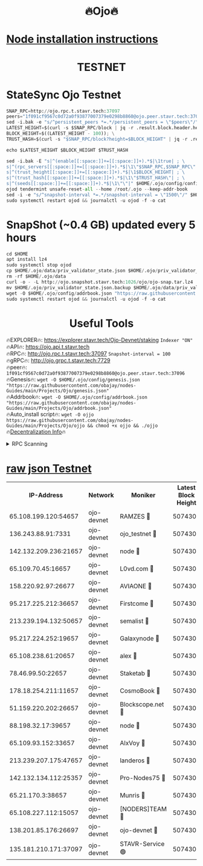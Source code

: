 <h1 align="center"> 🔥Ojo🔥</h1>

[Node installation instructions](https://github.com/obajay/nodes-Guides/tree/main/Projects/Ojo)
=

<h1 align="center"> TESTNET</h1>

# StateSync Ojo Testnet
```python
SNAP_RPC=http://ojo.rpc.t.stavr.tech:37097
peers="1f091cf9567c0d72a0f93877007379e0298b8860@ojo.peer.stavr.tech:37096"
sed -i.bak -e "s/^persistent_peers *=.*/persistent_peers = \"$peers\"/" $HOME/.ojo/config/config.toml
LATEST_HEIGHT=$(curl -s $SNAP_RPC/block | jq -r .result.block.header.height); \
BLOCK_HEIGHT=$((LATEST_HEIGHT - 100)); \
TRUST_HASH=$(curl -s "$SNAP_RPC/block?height=$BLOCK_HEIGHT" | jq -r .result.block_id.hash)

echo $LATEST_HEIGHT $BLOCK_HEIGHT $TRUST_HASH

sed -i.bak -E "s|^(enable[[:space:]]+=[[:space:]]+).*$|\1true| ; \
s|^(rpc_servers[[:space:]]+=[[:space:]]+).*$|\1\"$SNAP_RPC,$SNAP_RPC\"| ; \
s|^(trust_height[[:space:]]+=[[:space:]]+).*$|\1$BLOCK_HEIGHT| ; \
s|^(trust_hash[[:space:]]+=[[:space:]]+).*$|\1\"$TRUST_HASH\"| ; \
s|^(seeds[[:space:]]+=[[:space:]]+).*$|\1\"\"|" $HOME/.ojo/config/config.toml
ojod tendermint unsafe-reset-all --home /root/.ojo --keep-addr-book
sed -i -e "s/^snapshot-interval *=.*/snapshot-interval = \"1500\"/" $HOME/.ojo/config/app.toml
sudo systemctl restart ojod && journalctl -u ojod -f -o cat
```
# SnapShot (~0.4 GB) updated every 5 hours
```python
cd $HOME
apt install lz4
sudo systemctl stop ojod
cp $HOME/.ojo/data/priv_validator_state.json $HOME/.ojo/priv_validator_state.json.backup
rm -rf $HOME/.ojo/data
curl -o - -L http://ojo.snapshot.stavr.tech:1026/ojo/ojo-snap.tar.lz4 | lz4 -c -d - | tar -x -C $HOME/.ojo --strip-components 2
mv $HOME/.ojo/priv_validator_state.json.backup $HOME/.ojo/data/priv_validator_state.json
wget -O $HOME/.ojo/config/addrbook.json "https://raw.githubusercontent.com/obajay/nodes-Guides/main/Projects/Ojo/addrbook.json"
sudo systemctl restart ojod && journalctl -u ojod -f -o cat
```
 <h1 align="center"> Useful Tools</h1>

🔥EXPLORER🔥:        https://explorer.stavr.tech/Ojo-Devnet/staking        `Indexer "ON"` \
🔥API🔥:                     https://ojo.api.t.stavr.tech \
🔥RPC🔥:                    http://ojo.rpc.t.stavr.tech:37097              `Snapshot-interval = 100` \
🔥gRPC🔥:                  http://ojo.grpc.t.stavr.tech:7729 \
🔥peer🔥:                   `1f091cf9567c0d72a0f93877007379e0298b8860@ojo.peer.stavr.tech:37096` \
🔥Genesis🔥:    ```wget -O $HOME/.ojo/config/genesis.json "https://raw.githubusercontent.com/obajay/nodes-Guides/main/Projects/Ojo/genesis.json"``` \
🔥Addrbook🔥:    ```wget -O $HOME/.ojo/config/addrbook.json "https://raw.githubusercontent.com/obajay/nodes-Guides/main/Projects/Ojo/addrbook.json"``` \
🔥Auto_install script🔥: ```wget -O ojjo https://raw.githubusercontent.com/obajay/nodes-Guides/main/Projects/Ojo/ojjo && chmod +x ojjo && ./ojjo``` \
🔥[Decentralization Info](https://github.com/obajay/StateSync-snapshots/tree/main/Projects/Ojo/Decentralization)🔥



<details>
<summary>RPC Scanning</summary>

<h2 align="center"> We scan nodes in real time every 4 hours. And we provide the final result of RPC endpoints.
We cannot influence the operation of these nodes in any way. </h2>


```python
If Voting Power is higher than 0 --> then the Node is a validator of the network and may be subject to attack and be a potential threat to the chain.
```
```python
We marked such validators with a red symbol
```

</details>

[raw json Testnet](https://rpc-check.ojot.stavr.tech/ojot/rpc-ojot-result.json)
=


<table><tr><th>IP-Address</th><th>Network</th><th>Moniker</th><th>Latest Block Height</th><th>Earliest Block Height</th><th>Catching Up</th><th>Tx Index</th><th>Voting Power</th><th>Scan Time</th></tr><tr><td>65.108.199.120:54657</td><td>ojo-devnet</td><td>RAMZES 🔴</td><td>5074300</td><td>306156</td><td>False</td><td>on</td><td>15420</td><td>2024-01-22T01:11:06.721212638UTC</td></tr><tr><td>136.243.88.91:7331</td><td>ojo-devnet</td><td>ojo_testnet 🔴</td><td>5074301</td><td>308845</td><td>False</td><td>on</td><td>1000</td><td>2024-01-22T01:11:14.711975647UTC</td></tr><tr><td>142.132.209.236:21657</td><td>ojo-devnet</td><td>node 🔴</td><td>5074304</td><td>350001</td><td>False</td><td>on</td><td>1999</td><td>2024-01-22T01:11:32.587568504UTC</td></tr><tr><td>65.109.70.45:16657</td><td>ojo-devnet</td><td>L0vd.com 🔴</td><td>5074306</td><td>695918</td><td>False</td><td>off</td><td>998</td><td>2024-01-22T01:11:41.004604684UTC</td></tr><tr><td>158.220.92.97:26677</td><td>ojo-devnet</td><td>AVIAONE 🔴</td><td>5074303</td><td>2754001</td><td>False</td><td>on</td><td>19926</td><td>2024-01-22T01:11:27.346888422UTC</td></tr><tr><td>95.217.225.212:36657</td><td>ojo-devnet</td><td>Firstcome 🔴</td><td>5074301</td><td>2985946</td><td>False</td><td>on</td><td>13566</td><td>2024-01-22T01:11:14.486603872UTC</td></tr><tr><td>213.239.194.132:50657</td><td>ojo-devnet</td><td>semalist 🔴</td><td>5074300</td><td>3223522</td><td>False</td><td>on</td><td>21037</td><td>2024-01-22T01:11:07.044395717UTC</td></tr><tr><td>95.217.224.252:19657</td><td>ojo-devnet</td><td>Galaxynode 🔴</td><td>5074306</td><td>3685492</td><td>False</td><td>on</td><td>11888</td><td>2024-01-22T01:11:40.087740294UTC</td></tr><tr><td>65.108.238.61:20657</td><td>ojo-devnet</td><td>alex 🔴</td><td>5074300</td><td>4158001</td><td>False</td><td>on</td><td>11359</td><td>2024-01-22T01:11:06.323654711UTC</td></tr><tr><td>78.46.99.50:22657</td><td>ojo-devnet</td><td>Staketab 🔴</td><td>5074306</td><td>4254801</td><td>False</td><td>on</td><td>1276</td><td>2024-01-22T01:11:41.255020935UTC</td></tr><tr><td>178.18.254.211:11657</td><td>ojo-devnet</td><td>CosmoBook 🔴</td><td>5074305</td><td>4392001</td><td>False</td><td>off</td><td>1057</td><td>2024-01-22T01:11:35.029933828UTC</td></tr><tr><td>51.159.220.202:26657</td><td>ojo-devnet</td><td>Blockscope.net 🔴</td><td>5074300</td><td>4425001</td><td>False</td><td>on</td><td>1742</td><td>2024-01-22T01:11:05.993294844UTC</td></tr><tr><td>88.198.32.17:39657</td><td>ojo-devnet</td><td>node 🔴</td><td>5074305</td><td>4710001</td><td>False</td><td>on</td><td>87964</td><td>2024-01-22T01:11:35.333039861UTC</td></tr><tr><td>65.109.93.152:33657</td><td>ojo-devnet</td><td>AlxVoy 🔴</td><td>5074304</td><td>4943001</td><td>False</td><td>on</td><td>4491415</td><td>2024-01-22T01:11:32.343340563UTC</td></tr><tr><td>213.239.207.175:47657</td><td>ojo-devnet</td><td>landeros 🔴</td><td>5074304</td><td>4967924</td><td>False</td><td>off</td><td>11083</td><td>2024-01-22T01:11:27.637844754UTC</td></tr><tr><td>142.132.134.112:25357</td><td>ojo-devnet</td><td>Pro-Nodes75 🔴</td><td>5074301</td><td>4974301</td><td>False</td><td>on</td><td>24651</td><td>2024-01-22T01:11:11.776511826UTC</td></tr><tr><td>65.21.170.3:38657</td><td>ojo-devnet</td><td>Munris 🔴</td><td>5074301</td><td>4974301</td><td>False</td><td>off</td><td>20123</td><td>2024-01-22T01:11:14.168026265UTC</td></tr><tr><td>65.108.227.112:15057</td><td>ojo-devnet</td><td>[NODERS]TEAM 🔴</td><td>5074306</td><td>4974306</td><td>False</td><td>off</td><td>9999</td><td>2024-01-22T01:11:40.417751749UTC</td></tr><tr><td>138.201.85.176:26697</td><td>ojo-devnet</td><td>ojo-devnet 🔴</td><td>5074306</td><td>4974306</td><td>False</td><td>on</td><td>1000024000</td><td>2024-01-22T01:11:40.685934587UTC</td></tr><tr><td>135.181.210.171:37097</td><td>ojo-devnet</td><td>STAVR-Service 🟢</td><td>5074300</td><td>5072501</td><td>False</td><td>on</td><td>0</td><td>2024-01-22T01:11:09.436030852UTC</td></tr></table>
